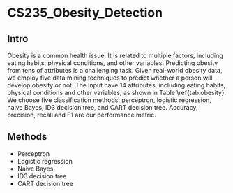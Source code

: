 # CS235_Obesity_Detection
## Intro
Obesity is a common health issue. It is related to multiple factors, including eating habits, physical conditions, and other variables.
Predicting obesity from tens of attributes is a challenging task.
Given real-world obesity data, we employ five data mining techniques to predict whether a person will develop obesity or not.
The input have $14$ attributes, including eating habits, physical conditions and other variables, as shown in Table \ref{tab:obesity}.
We choose five classification methods: perceptron, logistic regression, naive Bayes, ID3 decision tree, and CART decision tree.
Accuracy, precision, recall and F1 are our performance metric.

## Methods
- Perceptron
- Logistic regression
- Naive Bayes
- ID3 decision tree
- CART decision tree
